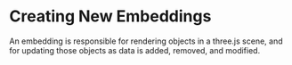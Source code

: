 # Creating New Embeddings

An embedding is responsible for rendering objects in a three.js scene, and for updating those objects as data is added, removed, and modified.